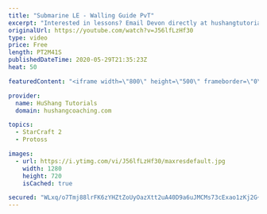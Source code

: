 ```yaml
---
title: "Submarine LE - Walling Guide PvT"
excerpt: "Interested in lessons? Email Devon directly at hushangtutorials@outlook.com ------------------------------------------------------------------------------------------------------- Want to support HuShang Tutorials directly? Patreon is a website where you can contribute a monthly donation that will help"
originalUrl: https://youtube.com/watch?v=J56lfLzHf30
type: video
price: Free
length: PT2M41S
publishedDateTime: 2020-05-29T21:35:23Z
heat: 50

featuredContent: "<iframe width=\"800\" height=\"500\" frameborder=\"0\" src=\"https://www.youtube.com/embed/J56lfLzHf30\" allow=\"accelerometer; autoplay; encrypted-media; gyroscope; picture-in-picture\" allowfullscreen></iframe>"

provider:
  name: HuShang Tutorials
  domain: hushangcoaching.com

topics:
  - StarCraft 2
  - Protoss

images:
  - url: https://i.ytimg.com/vi/J56lfLzHf30/maxresdefault.jpg
    width: 1280
    height: 720
    isCached: true

secured: "WLxq/o7Tmj88lrFK6zYHZtZoUyOazXtt2uA40D9a6uJMCMs73cExao1zKj2G+hjbjDRqspHJqdCzPwqcjDptOgOsFAI3rkUIRKZ0LRwuirCd/GSvWhlTqMSgR3WlZ2OxR4P5bLrQT0bcizQR7BlNErWE/RuscKv5XB9222oSvUldrLzlSOIqUult7nEvEG9XLafinGf1Ap3+yL7uc7G/PlmHvHLHrfzYg3sIKqiJ8DJVc44PN2yMrS9wfgC8Ra25NspxlyukOcKGds+lk1HJidrFztpQg+As2eRpk/HS1BtadA4geaBNHLGgDOPsxci2cuOs7BO5vJUicjt+lCu233zTezr8bh3qmJw6shv3iJ1pkEPVUNU4+6FEAOusm1DjsIhegQ1OizzZxozSycLYYhqKetKKPr0W3eH8upUBq9o=;+4YAe4EgJbE6RBS84Bpd+g=="
---
```


